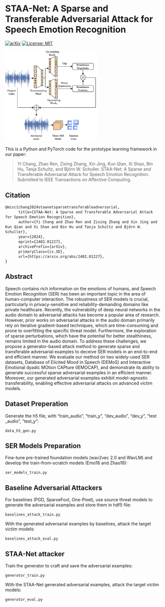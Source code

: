 # STAA-Net: A Sparse and Transferable Adversarial Attack for Speech Emotion Recognition
[![arXiv](https://img.shields.io/badge/arXiv-2203.16141-b31b1b.svg)](https://arxiv.org/abs/2402.01227)
[![License: MIT](https://img.shields.io/badge/License-MIT-yellow.svg)](https://opensource.org/licenses/MIT)

<img src="framework.jpg" width="300"> <!-- Adjust the width as needed -->

This is a Python and PyTorch code for the prototype learning framework in our paper: 

<!--[Prototype learning for interpretable respiratory sound analysis].-->

>Yi Chang, Zhao Ren, Zixing Zhang, Xin Jing, Kun Qian, Xi Shao, Bin Hu, Tanja Schultz, and Björn W. Schuller. STAA-Net: A Sparse and Transferable Adversarial Attack for Speech Emotion Recognition. Submitted to IEEE Transactions on Affective Computing.

## Citation

```
@misc{chang2024staanetsparsetransferableadversarial,
      title={STAA-Net: A Sparse and Transferable Adversarial Attack for Speech Emotion Recognition}, 
      author={Yi Chang and Zhao Ren and Zixing Zhang and Xin Jing and Kun Qian and Xi Shao and Bin Hu and Tanja Schultz and Björn W. Schuller},
      year={2024},
      eprint={2402.01227},
      archivePrefix={arXiv},
      primaryClass={cs.SD},
      url={https://arxiv.org/abs/2402.01227}, 
}
```

## Abstract

Speech contains rich information on the emotions of humans, and Speech Emotion Recognition (SER) has been an important topic in the area of human-computer interaction. The robustness of SER models is crucial, particularly in privacy-sensitive and reliability-demanding domains like private healthcare. Recently, the vulnerability of deep neural networks in the audio domain to adversarial attacks has become a popular area of research.
However, prior works on adversarial attacks in the audio domain primarily rely on iterative gradient-based techniques, which are time-consuming and prone to overfitting the specific threat model. Furthermore, the exploration of sparse perturbations, which have the potential for better stealthiness, remains limited in the audio domain. To address these challenges, we propose a generator-based attack method to generate sparse and transferable adversarial examples to deceive SER models in an end-to-end and efficient manner. We evaluate our method on two widely-used SER datasets, Database of Elicited Mood in Speech (DEMoS) and Interactive Emotional dyadic MOtion CAPture (IEMOCAP), and demonstrate its ability to generate successful sparse adversarial examples in an efficient manner.
Moreover, our generated adversarial examples exhibit model-agnostic transferability, enabling effective adversarial attacks on advanced victim models.

## Dataset Preperation
Generate the h5 file, with “train_audio”, “train_y”, “dev_audio”, “dev_y”, “test _audio”, “test_y”:

```
data_h5_gen.py
```

## SER Models Preparation
Fine-tune pre-trained foundation models (wav2vec 2.0 and WavLM) and develop the train-from-scratch models (Emo18 and Zhao19):
```
ser_models_train.py
```

## Baseline Adversarial Attackers

For baselines (PGD, SparseFool, One-Pixel), use source threat models to generate the adversarial examples and store them in hdf5 file:
```
baselines_attack_train.py
```
With the generated adversarial examples by baselines, attack the target victim models:
```
baselines_attack_eval.py
```

## STAA-Net attacker
Train the generator to craft and save the adversarial examples:
```
generator_train.py
```
With the STAA-Net generated adversarial examples, attack the target victim models:
```
generator_eval.py
```




